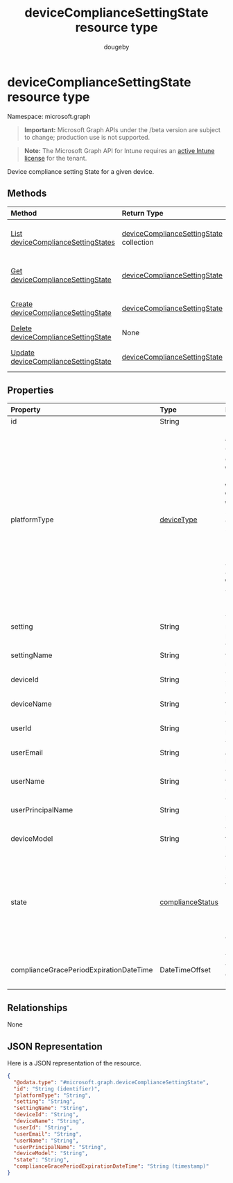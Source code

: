 ﻿---
title: "deviceComplianceSettingState resource type"
description: "Device compliance setting State for a given device."
author: "dougeby"
localization_priority: Normal
ms.prod: "intune"
doc_type: resourcePageType
---

# deviceComplianceSettingState resource type

Namespace: microsoft.graph

> **Important:** Microsoft Graph APIs under the /beta version are subject to change; production use is not supported.

> **Note:** The Microsoft Graph API for Intune requires an [active Intune license](https://go.microsoft.com/fwlink/?linkid=839381) for the tenant.

Device compliance setting State for a given device.

## Methods

| Method                                                                                                   | Return Type                                                                                                 | Description                                                                                                                                        |
| :------------------------------------------------------------------------------------------------------- | :---------------------------------------------------------------------------------------------------------- | :------------------------------------------------------------------------------------------------------------------------------------------------- |
| [List deviceComplianceSettingStates](../api/intune-deviceconfig-devicecompliancesettingstate-list.md)    | [deviceComplianceSettingState](../resources/intune-deviceconfig-devicecompliancesettingstate.md) collection | List properties and relationships of the [deviceComplianceSettingState](../resources/intune-deviceconfig-devicecompliancesettingstate.md) objects. |
| [Get deviceComplianceSettingState](../api/intune-deviceconfig-devicecompliancesettingstate-get.md)       | [deviceComplianceSettingState](../resources/intune-deviceconfig-devicecompliancesettingstate.md)            | Read properties and relationships of the [deviceComplianceSettingState](../resources/intune-deviceconfig-devicecompliancesettingstate.md) object.  |
| [Create deviceComplianceSettingState](../api/intune-deviceconfig-devicecompliancesettingstate-create.md) | [deviceComplianceSettingState](../resources/intune-deviceconfig-devicecompliancesettingstate.md)            | Create a new [deviceComplianceSettingState](../resources/intune-deviceconfig-devicecompliancesettingstate.md) object.                              |
| [Delete deviceComplianceSettingState](../api/intune-deviceconfig-devicecompliancesettingstate-delete.md) | None                                                                                                        | Deletes a [deviceComplianceSettingState](../resources/intune-deviceconfig-devicecompliancesettingstate.md).                                        |
| [Update deviceComplianceSettingState](../api/intune-deviceconfig-devicecompliancesettingstate-update.md) | [deviceComplianceSettingState](../resources/intune-deviceconfig-devicecompliancesettingstate.md)            | Update the properties of a [deviceComplianceSettingState](../resources/intune-deviceconfig-devicecompliancesettingstate.md) object.                |

## Properties

| Property                                | Type                                                               | Description                                                                                                                                                                                                                                                                                                                                |
| :-------------------------------------- | :----------------------------------------------------------------- | :----------------------------------------------------------------------------------------------------------------------------------------------------------------------------------------------------------------------------------------------------------------------------------------------------------------------------------------- |
| id                                      | String                                                             | Key of the entity                                                                                                                                                                                                                                                                                                                          |
| platformType                            | [deviceType](../resources/intune-shared-devicetype.md)             | Device platform type. Possible values are: `desktop`, `windowsRT`, `winMO6`, `nokia`, `windowsPhone`, `mac`, `winCE`, `winEmbedded`, `iPhone`, `iPad`, `iPod`, `android`, `iSocConsumer`, `unix`, `macMDM`, `holoLens`, `surfaceHub`, `androidForWork`, `androidEnterprise`, `windows10x`, `androidnGMS`, `blackberry`, `palm`, `unknown`. |
| setting                                 | String                                                             | The setting class name and property name.                                                                                                                                                                                                                                                                                                  |
| settingName                             | String                                                             | The Setting Name that is being reported                                                                                                                                                                                                                                                                                                    |
| deviceId                                | String                                                             | The Device Id that is being reported                                                                                                                                                                                                                                                                                                       |
| deviceName                              | String                                                             | The Device Name that is being reported                                                                                                                                                                                                                                                                                                     |
| userId                                  | String                                                             | The user Id that is being reported                                                                                                                                                                                                                                                                                                         |
| userEmail                               | String                                                             | The User email address that is being reported                                                                                                                                                                                                                                                                                              |
| userName                                | String                                                             | The User Name that is being reported                                                                                                                                                                                                                                                                                                       |
| userPrincipalName                       | String                                                             | The User PrincipalName that is being reported                                                                                                                                                                                                                                                                                              |
| deviceModel                             | String                                                             | The device model that is being reported                                                                                                                                                                                                                                                                                                    |
| state                                   | [complianceStatus](../resources/intune-shared-compliancestatus.md) | The compliance state of the setting. Possible values are: `unknown`, `notApplicable`, `compliant`, `remediated`, `nonCompliant`, `error`, `conflict`, `notAssigned`.                                                                                                                                                                       |
| complianceGracePeriodExpirationDateTime | DateTimeOffset                                                     | The DateTime when device compliance grace period expires                                                                                                                                                                                                                                                                                   |

## Relationships

None

## JSON Representation

Here is a JSON representation of the resource.

<!-- {
  "blockType": "resource",
  "keyProperty": "id",
  "@odata.type": "microsoft.graph.deviceComplianceSettingState"
}
-->

```json
{
  "@odata.type": "#microsoft.graph.deviceComplianceSettingState",
  "id": "String (identifier)",
  "platformType": "String",
  "setting": "String",
  "settingName": "String",
  "deviceId": "String",
  "deviceName": "String",
  "userId": "String",
  "userEmail": "String",
  "userName": "String",
  "userPrincipalName": "String",
  "deviceModel": "String",
  "state": "String",
  "complianceGracePeriodExpirationDateTime": "String (timestamp)"
}
```
